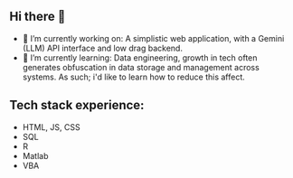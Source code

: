 ## Hi there 👋

- 🔭 I’m currently working on: A simplistic web application, with a Gemini (LLM) API interface and low drag backend. 
- 🌱 I’m currently learning: Data engineering, growth in tech often generates obfuscation in data storage and management across systems. As such; i'd like to learn how to reduce this affect.

## Tech stack experience:
- HTML, JS, CSS
- SQL
- R
- Matlab
- VBA

<!--
**cjwheatley88/cjwheatley88** is a ✨ _special_ ✨ repository because its `README.md` (this file) appears on your GitHub profile.

Here are some ideas to get you started:

- 🔭 I’m currently working on ...
- 🌱 I’m currently learning ...
- 👯 I’m looking to collaborate on ...
- 🤔 I’m looking for help with ...
- 💬 Ask me about ...
- 📫 How to reach me: ...
- 😄 Pronouns: ...
- ⚡ Fun fact: ...
-->
